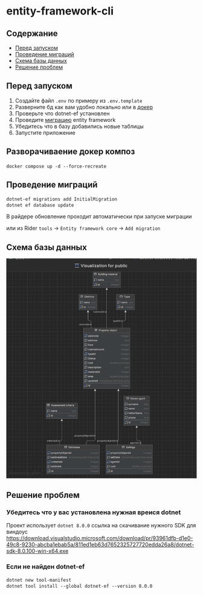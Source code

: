 # entity-framework-cli

## Содержание
- [Перед запуском](#перед-запуском)
- [Проведение миграций](#проведение-миграций)
- [Схема базы данных](#схема-базы-данных)
- [Решение проблем](#решение-проблем)

## Перед запуском
1. Создайте файл `.env` по примеру из `.env.template`
2. Разверните бд как вам удобно локально или в [докер](#разворачиваение-докер-композ)
3. Проверьте что dotnet-ef установлен
4. Проведите [миграцию](#проведение-миграций) entity framework
5. Убедитесь что в базу добавились новые таблицы
6. Запустите приложение


## Разворачиваение докер композ
```
docker compose up -d --force-recreate
```

## Проведение миграций
```
dotnet-ef migrations add InitialMigration 
dotnet ef database update
```
В райдере обновление проходит автоматически при запуске миграции

или из Rider `tools` -> `Entity framework core` -> `Add migration`

## Схема базы данных
![schemeImage](./Assets/bd-scheme.png)

## Решение проблем

### Убедитесь что у вас установлена нужная вреися dotnet
Проект использует `dotnet 8.0.0`
ссылка на скачивание нужного SDK для виндоус https://download.visualstudio.microsoft.com/download/pr/93961dfb-d1e0-49c8-9230-abcba1ebab5a/811ed1eb63d7652325727720edda26a8/dotnet-sdk-8.0.100-win-x64.exe

### Если не найден dotnet-ef
```
dotnet new tool-manifest
dotnet tool install --global dotnet-ef --version 8.0.0
```
